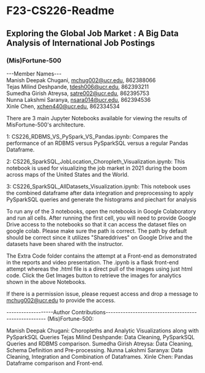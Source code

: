 # F23-CS226-Readme
## Exploring the Global Job Market : A Big Data Analysis of International Job Postings
### (Mis)Fortune-500

---Member Names---  
Manish Deepak Chugani, mchug002@ucr.edu, 862388066  
Tejas Milind Deshpande, tdesh006@ucr.edu, 862393211  
Sumedha Girish Atreysa, satre002@ucr.edu, 862395753  
Nunna Lakshmi Saranya, nsara014@ucr.edu, 862394536  
Xinle Chen, xchen440@ucr.edu, 862334534  

There are 3 main Jupyter Notebooks available for viewing the results of MisFortune-500's architecture.

1: CS226_RDBMS_VS_PySpark_VS_Pandas.ipynb: Compares the performance of an RDBMS versus PySparkSQL versus a regular Pandas Dataframe.

2: CS226_SparkSQL_JobLocation_Choropleth_Visualization.ipynb: This notebook is used for visualizing the job market in 2021 during the boom across 
   maps of the United States and the World.

3: CS226_SparkSQL_AllDatasets_Visualization.ipynb: This notebook uses the combined dataframe after data integration and preprocessing to apply 
   PySparkSQL queries and generate the histograms and piechart for analysis

To run any of the 3 notebooks, open the notebooks in Google Colaboratory and run all cells. After running the first cell, you will need to provide
Google Drive access to the notebooks so that it can access the dataset files on google colab. Please make sure the path is correct.
The path by default should be correct since it utilizes "Shareddrives" on Google Drive and the datasets have been shared with the instructor.

The Extra Code folder contains the attempt at a Front-end as demonstrated in the reports and video presentation.
The .ipynb is a flask front-end attempt whereas the .html file is a direct pull of the images using just html code.
Click the Get Images button to retrieve the images for analytics shown in the above Notebooks.

If there is a permission issue, please request access and drop a message to mchug002@ucr.edu to provide the access.

-------------------Author Contributions-----------------------------------------------------
(Mis)Fortune-500:

Manish Deepak Chugani: Choropleths and Analytic Visualizations along with PySparkSQL Queries
Tejas Milind Deshpande: Data Cleaning, PySparkSQL Queries and RDBMS comparison.
Sumedha Girish Atreysa: Data Cleaning, Schema Definition and Pre-processing.
Nunna Lakshmi Saranya: Data Cleaning, Integration and Combination of Dataframes.
Xinle Chen: Pandas Dataframe comparison and Front-end.
